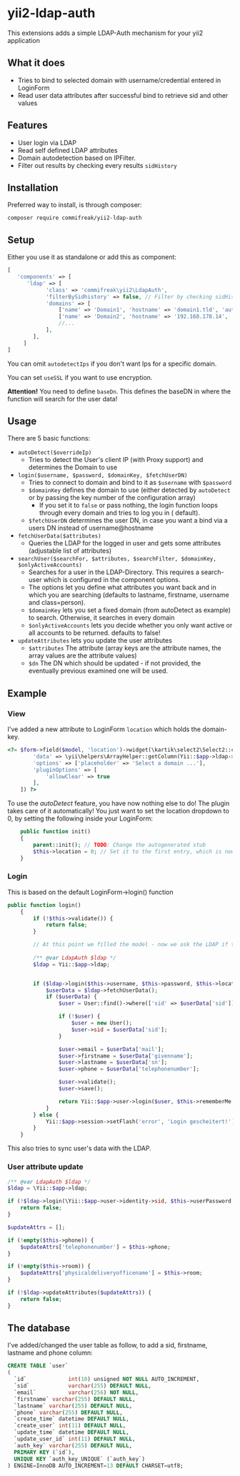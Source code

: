 # yii2-ldap-auth

This extensions adds a simple LDAP-Auth mechanism for your yii2 application

## What it does

* Tries to bind to selected domain with username/credential entered in LoginForm
* Read user data attributes after successful bind to retrieve sid and other values

## Features

* User login via LDAP
* Read self defined LDAP attributes
* Domain autodetection based on IPFilter.
* Filter out results by checking every results `sidHistory`

## Installation

Preferred way to install, is through composer:

```
composer require commifreak/yii2-ldap-auth
```

## Setup

Either you use it as standalone or add this as component:

```php
[
   'components' => [
      'ldap' => [
            'class' => 'commifreak\yii2\LdapAuth',
            'filterBySidhistory' => false, // Filter by checking sidHistory?
            'domains' => [
                ['name' => 'Domain1', 'hostname' => 'domain1.tld', 'autodetectIps' => ['172.31.0.0/16', '192.168.178.0/24', '127.0.0.1'], 'baseDn' => 'DC=Domain1,DC=tld', 'publicSearchUser' => 'example@domain', 'publicSearchUserPassword' => 'secret'],
                ['name' => 'Domain2', 'hostname' => '192.168.178.14', 'autodetectIps' => ['192.168.178.55'], 'baseDn' => 'DC=Domain2,DC=tld', 'publicSearchUser' => 'example@domain', 'publicSearchUserPassword' => 'secret'],
                //...
            ],
        ],
     ]
]
```

You can omit `autodetectIps` if you don't want Ips for a specific domain.

You can set `useSSL` if you want to use encryption.

__Attention!__ You need to define `baseDn`. This defines the baseDN in where the function will search for the user data!

## Usage

There are 5 basic functions:

* `autoDetect($overrideIp)`
  * Tries to detect the User's client IP (with Proxy support) and determines the Domain to use
* `login($username, $password, $domainKey, $fetchUserDN)`
  * Tries to connect to domain and bind to it as `$username` with `$password`
  * `$domainKey` defines the domain to use (either detected by `autoDetect` or by passing the key number of the
    configuration array)
    * If you set it to `false` or pass nothing, the login function loops through every domain and tries to log you in (
      default).
  * `$fetchUserDN` determines the user DN, in case you want a bind via a users DN instead of username@hostname
* `fetchUserData($attributes)`
  * Queries the LDAP for the logged in user and gets some attributes (adjustable list of attributes)
* `searchUser($searchFor, $attributes, $searchFilter, $domainKey, $onlyActiveAccounts)`
  * Searches for a user in the LDAP-Directory. This requires a search-user which is configured in the component options.
  * The options let you define what attributes you want back and in which you are searching (defaults to lastname,
    firstname, username and class=person).
  * `$domainKey` lets you set a fixed domain (from autoDetect as example) to search. Otherwise, it searches in every
    domain
  * `$onlyActiveAccounts` lets you decide whether you only want active or all accounts to be returned. defaults to
    false!
* `updateAttributes` lets you update the user attributes
  * `$attributes` The attribute (array keys are the attribute names, the array values are the attribute values)
  * `$dn` The DN which should be updated - if not provided, the eventually previous examined one will be used.

## Example

### View

I've added a new attribute to LoginForm `location` which holds the domain-key.

```php
<?= $form->field($model, 'location')->widget(\kartik\select2\Select2::className(), [
        'data' => \yii\helpers\ArrayHelper::getColumn(Yii::$app->ldap->domains, 'name'),
        'options' => ['placeholder' => 'Select a domain ...'],
        'pluginOptions' => [
            'allowClear' => true
        ],
    ]) ?>
```

To use the *autoDetect* feature, you have now nothing else to do! The plugin takes care of it automatically! You just
want to set the location dropdown to 0, by setting the following inside your LoginForm:

```php
    public function init()
    {
        parent::init(); // TODO: Change the autogenerated stub
        $this->location = 0; // Set it to the first entry, which is now always autodetected
    }
```

### Login

This is based on the default LoginForm->login() function

```php
public function login()
    {
        if (!$this->validate()) {
            return false;
        }

        // At this point we filled the model - now we ask the LDAP if the entered data is correct
        
        /** @var LdapAuth $ldap */
        $ldap = Yii::$app->ldap;


        if ($ldap->login($this->username, $this->password, $this->location)) { // or if ($ldap->login($this->username, $this->password, $this->location, true)) if you want to use `$fetchUserDN`-feature!
            $userData = $ldap->fetchUserData();
            if ($userData) {
                $user = User::find()->where(['sid' => $userData['sid']])->one();

                if (!$user) {
                    $user = new User();
                    $user->sid = $userData['sid'];
                }

                $user->email = $userData['mail'];
                $user->firstname = $userData['givenname'];
                $user->lastname = $userData['sn'];
                $user->phone = $userData['telephonenumber'];

                $user->validate();
                $user->save();

                return Yii::$app->user->login($user, $this->rememberMe ? 3600 * 24 * 30 : 0);
            }
        } else {
            Yii::$app->session->setFlash('error', 'Login gescheitert!');
        }
    }
```

This also tries to sync user's data with the LDAP.

### User attribute update

```php
/** @var LdapAuth $ldap */
$ldap = \Yii::$app->ldap;

if (!$ldap->login(\Yii::$app->user->identity->sid, $this->userPassword, false, true)) {
    return false;
}

$updateAttrs = [];

if (!empty($this->phone)) {
    $updateAttrs['telephonenumber'] = $this->phone;
}

if (!empty($this->room)) {
    $updateAttrs['physicaldeliveryofficename'] = $this->room;
}

if (!$ldap->updateAttributes($updateAttrs)) {
    return false;
}
```

## The database

I've added/changed the user table as follow, to add a sid, firstname, lastname and phone column:

```sql
CREATE TABLE `user`
(
  `id`             int(10) unsigned NOT NULL AUTO_INCREMENT,
  `sid`            varchar(255) DEFAULT NULL,
  `email`          varchar(256) NOT NULL,
  `firstname` varchar(255) DEFAULT NULL,
  `lastname` varchar(255) DEFAULT NULL,
  `phone` varchar(255) DEFAULT NULL,
  `create_time` datetime DEFAULT NULL,
  `create_user` int(11) DEFAULT NULL,
  `update_time` datetime DEFAULT NULL,
  `update_user_id` int(11) DEFAULT NULL,
  `auth_key` varchar(255) DEFAULT NULL,
  PRIMARY KEY (`id`),
  UNIQUE KEY `auth_key_UNIQUE` (`auth_key`)
) ENGINE=InnoDB AUTO_INCREMENT=13 DEFAULT CHARSET=utf8;

```
